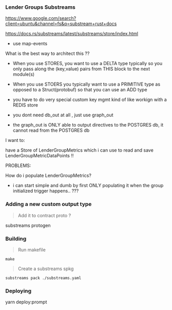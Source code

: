 ### Lender Groups Substreams


https://www.google.com/search?client=ubuntu&channel=fs&q=substream+rust+docs

https://docs.rs/substreams/latest/substreams/store/index.html

- use map-events 





What is the best way to architect this ??



  - When you use STORES, you want to use a DELTA type typically so you only pass along the   (key,value) pairs from THIS block to the next module(s)
  - When you use STOERS you typically want to use a PRIMITIVE type as opposed to a Struct(protobuf) so that you can use an ADD type 
  
  - you have to do very special custom key mgmt kind of like workign with a REDIS store 
  
  - you dont need db_out at all , just use graph_out 
  
  
  - the graph_out is ONLY able to output directives to the POSTGRES db, it cannot read from the POSTGRES db 
   





I want to: 


have a Store of  LenderGroupMetrics   which i can use to read and save   LenderGroupMetricDataPoints !! 




PROBLEMS: 

How do i populate LenderGroupMetrics?


- i can start simple and dumb by first ONLY populating it when the group initialized trigger happens.. ???







### Adding a new custom output type 

> Add it to contract proto ? 

substreams protogen 



### Building 


> Run makefile 

```
make 
```


> Create a substreams spkg 

```
substreams pack ./substreams.yaml
```



### Deploying 


yarn deploy:prompt 